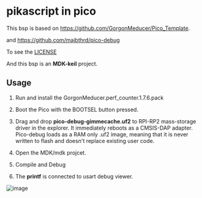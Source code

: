 # pikascript in pico

This bsp is based on https://github.com/GorgonMeducer/Pico_Template.

and https://github.com/majbthrd/pico-debug

To see the [LICENSE](../../../../blob/master/bsp/pico/LECENSE)

And this bsp is an  **MDK-keil**  project.

## Usage
1. Run and install the GorgonMeducer.perf_counter.1.7.6.pack

2. Boot the Pico with the BOOTSEL button pressed.

3. Drag and  drop  **pico-debug-gimmecache.uf2**   to RPI-RP2 mass-storage driver in the explorer. It immediately reboots as a CMSIS-DAP adapter. Pico-debug loads as a RAM only .uf2 image, meaning that it is never written to flash and doesn't replace existing user code.

4. Open the MDK/mdk projcet.

5. Compile and Debug

6. The  **printf** is connected to usart debug viewer.

![image](https://user-images.githubusercontent.com/88232613/148212737-4f4938fa-e895-4549-8901-01d3b594bb4e.png)
